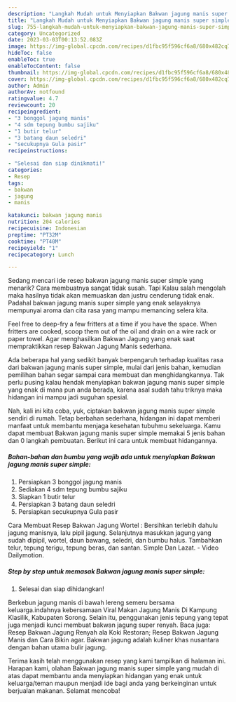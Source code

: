 ```yaml
---
description: "Langkah Mudah untuk Menyiapkan Bakwan jagung manis super simpleAnti Ribet"
title: "Langkah Mudah untuk Menyiapkan Bakwan jagung manis super simpleAnti Ribet"
slug: 755-langkah-mudah-untuk-menyiapkan-bakwan-jagung-manis-super-simpleanti-ribet
category: Uncategorized
date: 2023-03-03T00:13:52.083Z
image: https://img-global.cpcdn.com/recipes/d1fbc95f596cf6a8/680x482cq70/bakwan-jagung-manis-super-simple-foto-resep-utama.jpg
hideToc: false
enableToc: true
enableTocContent: false
thumbnail: https://img-global.cpcdn.com/recipes/d1fbc95f596cf6a8/680x482cq70/bakwan-jagung-manis-super-simple-foto-resep-utama.jpg
cover: https://img-global.cpcdn.com/recipes/d1fbc95f596cf6a8/680x482cq70/bakwan-jagung-manis-super-simple-foto-resep-utama.jpg
author: Admin
authorAv: notfound
ratingvalue: 4.7
reviewcount: 20
recipeingredient:
- "3 bonggol jagung manis"
- "4 sdm tepung bumbu sajiku"
- "1 butir telur"
- "3 batang daun seledri"
- "secukupnya Gula pasir"
recipeinstructions:

- "Selesai dan siap dinikmati!"
categories:
- Resep
tags:
- bakwan
- jagung
- manis

katakunci: bakwan jagung manis 
nutrition: 204 calories
recipecuisine: Indonesian
preptime: "PT32M"
cooktime: "PT40M"
recipeyield: "1"
recipecategory: Lunch

---
```



Sedang mencari ide resep bakwan jagung manis super simple yang menarik? Cara membuatnya sangat tidak susah. Tapi Kalau salah mengolah maka hasilnya tidak akan memuaskan dan justru cenderung tidak enak. Padahal bakwan jagung manis super simple yang enak selayaknya mempunyai aroma dan cita rasa yang mampu memancing selera kita.


Feel free to deep-fry a few fritters at a time if you have the space. When fritters are cooked, scoop them out of the oil and drain on a wire rack or paper towel. Agar menghasilkan Bakwan Jagung yang enak saat mempraktikkan resep Bakwan Jagung Manis sederhana.

Ada beberapa hal yang sedikit banyak berpengaruh terhadap kualitas rasa dari bakwan jagung manis super simple, mulai dari jenis bahan, kemudian pemilihan bahan segar sampai cara membuat dan menghidangkannya. Tak perlu pusing kalau hendak menyiapkan bakwan jagung manis super simple yang enak di mana pun anda berada, karena asal sudah tahu triknya maka hidangan ini mampu jadi suguhan spesial.


Nah, kali ini kita coba, yuk, ciptakan bakwan jagung manis super simple sendiri di rumah. Tetap berbahan sederhana, hidangan ini dapat memberi manfaat untuk membantu menjaga kesehatan tubuhmu sekeluarga. Kamu dapat membuat Bakwan jagung manis super simple memakai 5 jenis bahan dan 0 langkah pembuatan. Berikut ini cara untuk membuat hidangannya.

<!--inarticleads1-->

##### Bahan-bahan dan bumbu yang wajib ada untuk menyiapkan Bakwan jagung manis super simple:

1. Persiapkan 3 bonggol jagung manis
1. Sediakan 4 sdm tepung bumbu sajiku
1. Siapkan 1 butir telur
1. Persiapkan 3 batang daun seledri
1. Persiapkan secukupnya Gula pasir


Cara Membuat Resep Bakwan Jagung Wortel : Bersihkan terlebih dahulu jagung manisnya, lalu pipil jagung. Selanjutnya masukkan jagung yang sudah dipipil, wortel, daun bawang, seledri, dan bumbu halus. Tambahkan telur, tepung terigu, tepung beras, dan santan. Simple Dan Lazat. - Video Dailymotion. 

<!--inarticleads2-->

##### Step by step untuk memasak Bakwan jagung manis super simple:


1. Selesai dan siap dihidangkan!

Berkebun jagung manis di bawah lereng semeru bersama keluarga.indahnya kebersamaan Viral Makan Jagung Manis Di Kampung Klasilik, Kabupaten Sorong. Selain itu, penggunakan jenis tepung yang tepat juga menjadi kunci membuat bakwan jagung super renyah. Baca juga: Resep Bakwan Jagung Renyah ala Koki Restoran; Resep Bakwan Jagung Manis dan Cara Bikin agar. Bakwan jagung adalah kuliner khas nusantara dengan bahan utama bulir jagung. 

Terima kasih telah menggunakan resep yang kami tampilkan di halaman ini. Harapan kami, olahan Bakwan jagung manis super simple yang mudah di atas dapat membantu anda menyiapkan hidangan yang enak untuk keluarga/teman maupun menjadi ide bagi anda yang berkeinginan untuk berjualan makanan. Selamat mencoba!
